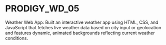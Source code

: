 # PRODIGY_WD_05
Weather Web App: Built an interactive weather app using HTML, CSS, and JavaScript that fetches live weather data based on city input or geolocation and features dynamic, animated backgrounds reflecting current weather conditions.
